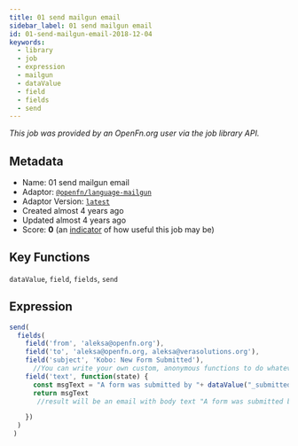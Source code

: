 ```yaml
---
title: 01 send mailgun email
sidebar_label: 01 send mailgun email
id: 01-send-mailgun-email-2018-12-04
keywords:
  - library
  - job
  - expression
  - mailgun
  - dataValue
  - field
  - fields
  - send
---
```


<em>This job was provided by an OpenFn.org user via the job library API.</em>

## Metadata

- Name: 01 send mailgun email
- Adaptor: [`@openfn/language-mailgun`](https://www.github.com/openfn/language-mailgun)
- Adaptor Version: [`latest`](https://www.github.com/openfn/language-mailgun)
- Created almost 4 years ago
- Updated almost 4 years ago
- Score: <b>0</b> (an [indicator](/adaptors/library/#library-scores) of how useful this job may be)

## Key Functions

`dataValue`, `field`, `fields`, `send`

## Expression

```js
send(
  fields(
    field('from', 'aleksa@openfn.org'),
    field('to', 'aleksa@openfn.org, aleksa@verasolutions.org'),
    field('subject', 'Kobo: New Form Submitted'),
      //You can write your own custom, anonymous functions to do whatever you desire - see function(state)
    field('text', function(state) {
      const msgText = "A form was submitted by "+ dataValue("_submitted_by")(state) + ". Please login to review!"
      return msgText
       //result will be an email with body text "A form was submitted by [Kobo Submitted By User]. Please login to review!" 

    })
  ) 
 )
```